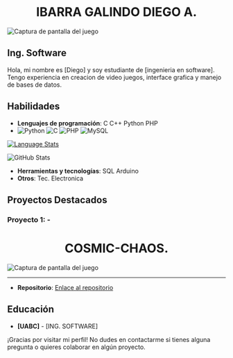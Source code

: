 ### <h1 align="center">IBARRA GALINDO DIEGO A.</h1>

![Captura de pantalla del juego](https://i.ibb.co/Wkycj1K/fondo.jpg)

## Ing. Software 

Hola, mi nombre es [Diego] y soy estudiante de [ingenieria en software]. Tengo experiencia en creacion de video juegos, interface grafica y manejo de bases de datos.

## Habilidades

- **Lenguajes de programación**: 
C
C++
Python
PHP
- ![Python](https://img.shields.io/badge/Python-3776AB?style=for-the-badge&logo=python&logoColor=white)
![C](https://img.shields.io/badge/C-00599C?style=for-the-badge&logo=c&logoColor=white)
![PHP](https://img.shields.io/badge/PHP-777BB4?style=for-the-badge&logo=php&logoColor=white)
![MySQL](https://img.shields.io/badge/MySQL-4479A1?style=for-the-badge&logo=mysql&logoColor=white)


[![Language Stats](https://github-profile-summary-cards.vercel.app/api/cards/most-commit-language?username=Dekstro999&theme=radical)](https://github.com/vn7n24fzkq/github-profile-summary-cards)

![GitHub Stats](https://github-readme-stats.vercel.app/api?username=Dekstro999&show_icons=true&theme=radical)


- **Herramientas y tecnologías**:
SQL
Arduino
- **Otros**:
Tec. Electronica

## Proyectos Destacados

### Proyecto 1: - <h1 align="center">COSMIC-CHAOS.</h1>

![Captura de pantalla del juego](https://i.ibb.co/9W1YGtq/interfaz.png)

---

- **Repositorio**: [Enlace al repositorio](https://github.com/Dekstro999/COSMIC-CHAOS)

## Educación

- **[UABC]** - [ING. SOFTWARE]

<!-- ## Experiencia Profesional

- **[Nombre de la Empresa]** - [Puesto]
  - [Fechas de empleo]
  - Descripción breve de tus responsabilidades y logros.

- **[Nombre de la Empresa]** - [Puesto]
  - [Fechas de empleo]
  - Descripción breve de tus responsabilidades y logros. -->

<!-- ## Contacto

- **Email**: [tu email]
- **LinkedIn**: [enlace a tu perfil de LinkedIn]
- **GitHub**: [enlace a tu perfil de GitHub]
- **Otros**: [cualquier otro medio de contacto]

--- -->

¡Gracias por visitar mi perfil! No dudes en contactarme si tienes alguna pregunta o quieres colaborar en algún proyecto.
